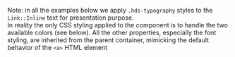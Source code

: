<section data-section="generic">
  <p class="dummy-banner dummy-banner--info dummy-paragraph">Note: in all the examples below we apply
    <code class="dummy-code">.hds-typography</code>
    styles to the
    <code class="dummy-code">Link::Inline</code>
    text for presentation purpose.<br />
    In reality the only CSS styling applied to the component is to handle the two available colors (see below). All the
    other properties, especially the font styling, are inherited from the parent container, mimicking the default
    behavior of the
    <code class="dummy-code">&lt;a&gt;</code>
    HTML element</p>
</section>